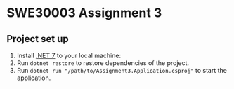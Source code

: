 # SWE30003 Assignment 3

## Project set up

1. Install [.NET 7](https://dotnet.microsoft.com/en-us/download/dotnet/7.0) to your local machine:
2. Run `dotnet restore` to restore dependencies of the project.
3. Run `dotnet run "/path/to/Assignment3.Application.csproj"` to start the application.
